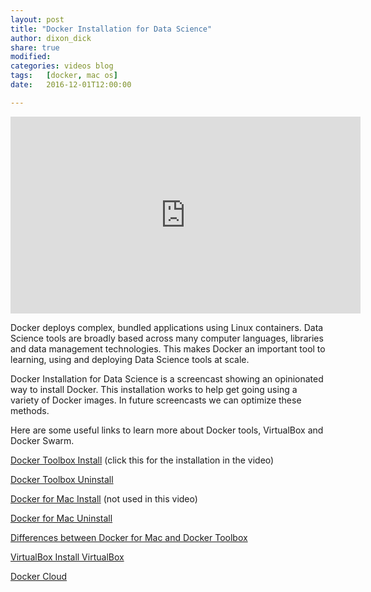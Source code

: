```yaml
---
layout: post
title: "Docker Installation for Data Science"
author: dixon_dick
share: true
modified:
categories: videos blog
tags:	[docker, mac os]
date:   2016-12-01T12:00:00

---
```


<iframe width="560" height="315" src="https://youtu.be/RU0CC0g_R54" frameborder="0"> </iframe>

Docker deploys complex, bundled applications using Linux containers. Data Science tools are broadly based across many computer languages, libraries and data management technologies. This makes Docker an important tool to learning, using and deploying Data Science tools at scale.

Docker Installation for Data Science is a screencast showing an opinionated way to install Docker. This installation works to help get going using a variety of Docker images. In future screencasts we can optimize these methods.

Here are some useful links to learn more about Docker tools, VirtualBox and Docker Swarm.

[Docker Toolbox Install](https://www.docker.com/products/docker-toolbox)  (click this for the installation in the video)

[Docker Toolbox Uninstall](https://github.com/docker/toolbox/blob/master/osx/uninstall.sh)

[Docker for Mac Install](https://docs.docker.com/docker-for-mac/) (not used in this video)

[Docker for Mac Uninstall](https://docs.docker.com/docker-for-mac/#/uninstall-or-reset)

[Differences between Docker for Mac and Docker Toolbox](https://docs.docker.com/docker-for-mac/docker-toolbox/)

[VirtualBox Install VirtualBox](https://www.virtualbox.org/wiki/Downloads)

[Docker Cloud](https://cloud.docker.com/)


